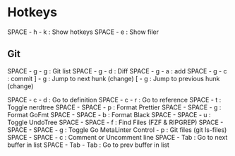 # Hotkeys

SPACE - h - k                 : Show hotkeys
SPACE - e                     : Show filer
## Git
SPACE - g - g                 : Git list
SPACE - g - d                 : Diff
SPACE - g - a                 : add
SPACE - g - c                 : commit
] - g                         : Jump to next hunk (change)
[ - g                         : Jump to previous hunk (change)

SPACE - c - d                 : Go to definition
SPACE - c - r                 : Go to reference
SPACE - t                     : Toggle nerdtree
SPACE - SPACE - p             : Format Prettier
SPACE - SPACE - g             : Format GoFmt
SPACE - SPACE - b             : Format Black
SPACE - SPACE - u             : Toggle UndoTree
SPACE - SPACE - f             : Find Files (FZF & RIPGREP)
SPACE - SPACE - SPACE - g     : Toggle Go MetaLinter
Control - p                   : Git files (git ls-files)
SPACE - SPACE - c             : Comment or Uncomment line
SPACE - Tab                   : Go to next buffer in list 
SPACE - Tab - Tab             : Go to prev buffer in list 
